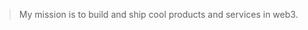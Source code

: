 > My mission is to build and ship cool products and services in web3.

<!--

<p align="center">
    <a href="http://under.construction" title="Website" >
        <img alt="Hey, I'm JayB" src="./images/title.png" width="580" />
    </a>
</p>

Here are some ideas to get you started:

- 🔭 I’m currently working on ...
- 🌱 I’m currently learning ...
- 👯 I’m looking to collaborate on ...
- 🤔 I’m looking for help with ...
- 💬 Ask me about ...
- 📫 How to reach me: ...
- 😄 Pronouns: ...
- ⚡ Fun fact: ...
-->
